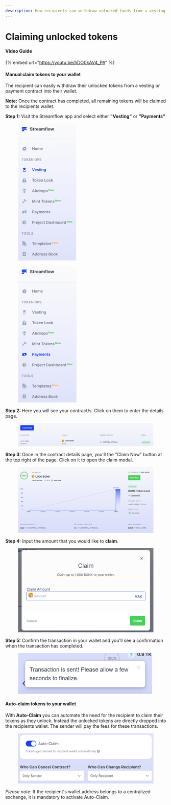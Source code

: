 ```yaml
---
description: How recipients can withdraw unlocked funds from a vesting or payment contract
---
```


# Claiming unlocked tokens

#### Video Guide&#x20;

{% embed url="https://youtu.be/hDO0kAV4_PA" %}

#### Manual claim tokens to your wallet

The recipient can easily withdraw their unlocked tokens from a vesting or payment contract into their wallet.

**Note:** Once the contract has completed, all remaining tokens will be claimed to the recipients wallet. &#x20;

**Step 1:** Visit the Streamflow app and select either **"Vesting"** or **"Payments"** &#x20;

<div>

<figure><img src="../.gitbook/assets/Screenshot 2024-07-11 142225.png" alt="" width="182"><figcaption></figcaption></figure>

 

<figure><img src="../.gitbook/assets/Screenshot 2024-07-11 142239.png" alt="" width="183"><figcaption></figcaption></figure>

</div>

**Step 2:** Here you will see your contract/s. Click on them to enter the details page.

<figure><img src="../.gitbook/assets/Screenshot 2024-07-11 143648.png" alt=""><figcaption></figcaption></figure>

**Step 3:** Once in the contract details page, you'll the "Claim Now" button at the top right of the page. Click on it to open the claim modal.

<figure><img src="../.gitbook/assets/Screenshot 2024-07-11 143701.png" alt=""><figcaption></figcaption></figure>

**Step 4:** Input the amount that you would like to **claim**.

<figure><img src="../.gitbook/assets/Screenshot 2024-07-11 143747.png" alt="" width="514"><figcaption></figcaption></figure>

**Step 5:** Confirm the transaction in your wallet and you'll see a confirmation when the transaction has completed.&#x20;

<figure><img src="../.gitbook/assets/Screenshot 2024-07-09 111013.png" alt=""><figcaption></figcaption></figure>

#### Auto-claim tokens to your wallet

With **Auto-Claim** you can automate the need for the recipient to claim their tokens as they unlock. Instead the unlocked tokens are directly dropped into the recipients wallet. The sender will pay the fees for these transactions.&#x20;

&#x20; &#x20;

<figure><img src="../.gitbook/assets/Screenshot 2024-07-09 111044.png" alt="" width="424"><figcaption></figcaption></figure>

_Please note:_ If the recipient's wallet address belongs to a centralized exchange, it is mandatory to activate Auto-Claim.&#x20;
